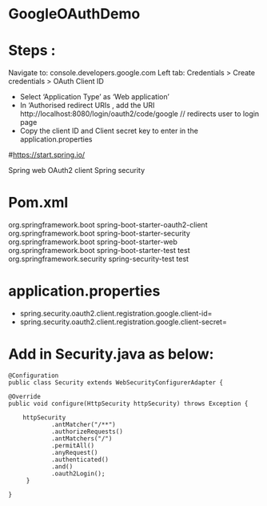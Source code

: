 # GoogleOAuthDemo
# Steps :
Navigate to: console.developers.google.com
Left tab: Credentials > Create credentials > OAuth Client ID
-	Select ‘Application Type’ as ‘Web application’
-	In ‘Authorised redirect URIs , add the URI http://localhost:8080/login/oauth2/code/google // redirects user to login page
-	Copy the client ID and Client secret key to enter in the application.properties



#https://start.spring.io/

Spring web
OAuth2 client
Spring security


# Pom.xml
<dependency>
   <groupId>org.springframework.boot</groupId>
   <artifactId>spring-boot-starter-oauth2-client</artifactId>
</dependency>
<dependency>
   <groupId>org.springframework.boot</groupId>
   <artifactId>spring-boot-starter-security</artifactId>
</dependency>
<dependency>
   <groupId>org.springframework.boot</groupId>
   <artifactId>spring-boot-starter-web</artifactId>
</dependency>

<dependency>
   <groupId>org.springframework.boot</groupId>
   <artifactId>spring-boot-starter-test</artifactId>
   <scope>test</scope>
</dependency>
<dependency>
   <groupId>org.springframework.security</groupId>
   <artifactId>spring-security-test</artifactId>
   <scope>test</scope>
</dependency>


# application.properties

- spring.security.oauth2.client.registration.google.client-id=
- spring.security.oauth2.client.registration.google.client-secret=



# Add in Security.java as below:

    @Configuration
    public class Security extends WebSecurityConfigurerAdapter { 

    @Override
    public void configure(HttpSecurity httpSecurity) throws Exception {
   
        httpSecurity
                .antMatcher("/**")
                .authorizeRequests()
                .antMatchers("/")
                .permitAll()
                .anyRequest()
                .authenticated()
                .and()
                .oauth2Login();
         }
    
    }


